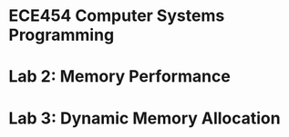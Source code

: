 # ECE454 Computer Systems Programming

# Lab 2: Memory Performance

# Lab 3: Dynamic Memory Allocation
